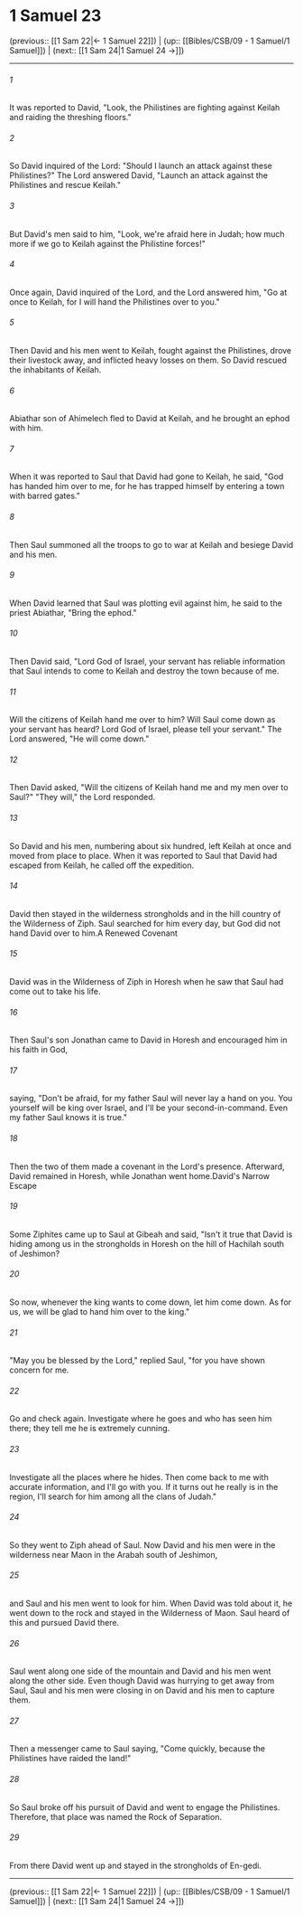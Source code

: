 # 1 Samuel 23

(previous:: [[1 Sam 22|← 1 Samuel 22]]) | (up:: [[Bibles/CSB/09 - 1 Samuel/1 Samuel]]) | (next:: [[1 Sam 24|1 Samuel 24 →]])

***


###### 1 
It was reported to David, "Look, the Philistines are fighting against Keilah and raiding the threshing floors." 

###### 2 
So David inquired of the Lord: "Should I launch an attack against these Philistines?" The Lord answered David, "Launch an attack against the Philistines and rescue Keilah." 

###### 3 
But David's men said to him, "Look, we're afraid here in Judah; how much more if we go to Keilah against the Philistine forces!" 

###### 4 
Once again, David inquired of the Lord, and the Lord answered him, "Go at once to Keilah, for I will hand the Philistines over to you." 

###### 5 
Then David and his men went to Keilah, fought against the Philistines, drove their livestock away, and inflicted heavy losses on them. So David rescued the inhabitants of Keilah. 

###### 6 
Abiathar son of Ahimelech fled to David at Keilah, and he brought an ephod with him. 

###### 7 
When it was reported to Saul that David had gone to Keilah, he said, "God has handed him over to me, for he has trapped himself by entering a town with barred gates." 

###### 8 
Then Saul summoned all the troops to go to war at Keilah and besiege David and his men. 

###### 9 
When David learned that Saul was plotting evil against him, he said to the priest Abiathar, "Bring the ephod." 

###### 10 
Then David said, "Lord God of Israel, your servant has reliable information that Saul intends to come to Keilah and destroy the town because of me. 

###### 11 
Will the citizens of Keilah hand me over to him? Will Saul come down as your servant has heard? Lord God of Israel, please tell your servant." The Lord answered, "He will come down." 

###### 12 
Then David asked, "Will the citizens of Keilah hand me and my men over to Saul?" "They will," the Lord responded. 

###### 13 
So David and his men, numbering about six hundred, left Keilah at once and moved from place to place. When it was reported to Saul that David had escaped from Keilah, he called off the expedition. 

###### 14 
David then stayed in the wilderness strongholds and in the hill country of the Wilderness of Ziph. Saul searched for him every day, but God did not hand David over to him.A Renewed Covenant 

###### 15 
David was in the Wilderness of Ziph in Horesh when he saw that Saul had come out to take his life. 

###### 16 
Then Saul's son Jonathan came to David in Horesh and encouraged him in his faith in God, 

###### 17 
saying, "Don't be afraid, for my father Saul will never lay a hand on you. You yourself will be king over Israel, and I'll be your second-in-command. Even my father Saul knows it is true." 

###### 18 
Then the two of them made a covenant in the Lord's presence. Afterward, David remained in Horesh, while Jonathan went home.David's Narrow Escape 

###### 19 
Some Ziphites came up to Saul at Gibeah and said, "Isn't it true that David is hiding among us in the strongholds in Horesh on the hill of Hachilah south of Jeshimon? 

###### 20 
So now, whenever the king wants to come down, let him come down. As for us, we will be glad to hand him over to the king." 

###### 21 
"May you be blessed by the Lord," replied Saul, "for you have shown concern for me. 

###### 22 
Go and check again. Investigate where he goes and who has seen him there; they tell me he is extremely cunning. 

###### 23 
Investigate all the places where he hides. Then come back to me with accurate information, and I'll go with you. If it turns out he really is in the region, I'll search for him among all the clans of Judah." 

###### 24 
So they went to Ziph ahead of Saul. Now David and his men were in the wilderness near Maon in the Arabah south of Jeshimon, 

###### 25 
and Saul and his men went to look for him. When David was told about it, he went down to the rock and stayed in the Wilderness of Maon. Saul heard of this and pursued David there. 

###### 26 
Saul went along one side of the mountain and David and his men went along the other side. Even though David was hurrying to get away from Saul, Saul and his men were closing in on David and his men to capture them. 

###### 27 
Then a messenger came to Saul saying, "Come quickly, because the Philistines have raided the land!" 

###### 28 
So Saul broke off his pursuit of David and went to engage the Philistines. Therefore, that place was named the Rock of Separation. 

###### 29 
From there David went up and stayed in the strongholds of En-gedi.

***

(previous:: [[1 Sam 22|← 1 Samuel 22]]) | (up:: [[Bibles/CSB/09 - 1 Samuel/1 Samuel]]) | (next:: [[1 Sam 24|1 Samuel 24 →]])
